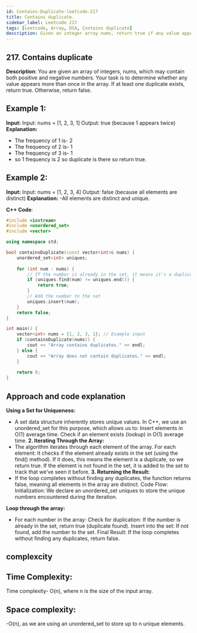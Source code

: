 ```yaml
---
id: Contains-Duplicate-leetcode-217
title: Contains duplicate.
sidebar_label: Leetcode 217
tags: [Leetcode, Array, DSA, Contains duplicate]
description: Given an integer array nums, return true if any value appears at least twice in the array, and return false if every element is distinct.
---
```


## 217. Contains duplicate
**Description**: 
You are given an array of integers, nums, which may contain both positive and negative numbers. Your task is to determine whether any value appears more than once in the array. If at least one duplicate exists, return true. Otherwise, return false.

## Example 1:

**Input:**
Input: nums = [1, 2, 3, 1]
Output: true (because 1 appears twice)
**Explanation:** 
- The frequency of 1 is- 2 
- The frequency of 2 is- 1 
- The frequency of 3 is- 1 
- so 1 frequency is 2 so duplicate is there so return true.
## Example 2:

**Input:** Input: nums = [1, 2, 3, 4]
Output: false (because all elements are distinct)
**Explanation:** 
-All elements are distinct and unique.

 **C++ Code**:
```cpp
#include <iostream>
#include <unordered_set>
#include <vector>

using namespace std;

bool containsDuplicate(const vector<int>& nums) {
    unordered_set<int> uniques;
    
    for (int num : nums) {
        // If the number is already in the set, it means it's a duplicate
        if (uniques.find(num) != uniques.end()) {
            return true;
        }
        // Add the number to the set
        uniques.insert(num);
    }
    return false;
}

int main() {
    vector<int> nums = {1, 2, 3, 1}; // Example input
    if (containsDuplicate(nums)) {
        cout << "Array contains duplicates." << endl;
    } else {
        cout << "Array does not contain duplicates." << endl;
    }
    
    return 0;
}

```
## Approach and code explanation
**Using a Set for Uniqueness:**
- A set data structure inherently stores unique values. In C++, we use an unordered_set for this purpose, which allows us to:
Insert elements in O(1) average time.
Check if an element exists (lookup) in O(1) average time.
**2. Iterating Through the Array:**
- The algorithm iterates through each element of the array.
For each element:
It checks if the element already exists in the set (using the find() method). If it does, this means the element is a duplicate, so we return true.
If the element is not found in the set, it is added to the set to track that we’ve seen it before.
**3. Returning the Result:**
- If the loop completes without finding any duplicates, the function returns false, meaning all elements in the array are distinct.
Code Flow:
Initialization: We declare an unordered_set<int> uniques to store the unique numbers encountered during the iteration.

**Loop through the array:**
- For each number in the array:
Check for duplication: If the number is already in the set, return true (duplicate found).
Insert into the set: If not found, add the number to the set.
Final Result: If the loop completes without finding any duplicates, return false.

## complexcity
## Time Complexity:
Time complexity- O(n), where n is the size of the input array.

## Space complexity:
-O(n), as we are using an unordered_set to store up to n unique elements.